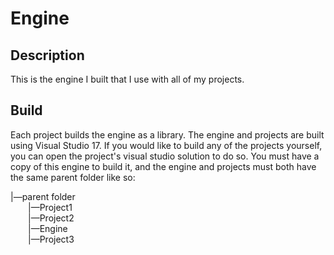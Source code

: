 # Engine
## Description
This is the engine I built that I use with all of my projects.

## Build
Each project builds the engine as a library. The engine and projects are built using Visual Studio 17. If you would like to build any of the projects yourself, you can open the project's visual studio solution to do so. You must have a copy of this engine to build it, and the engine and projects must both have the same parent folder like so:

|—parent folder  
&ensp;&ensp;&ensp;&ensp;|—Project1  
&ensp;&ensp;&ensp;&ensp;|—Project2  
&ensp;&ensp;&ensp;&ensp;|—Engine  
&ensp;&ensp;&ensp;&ensp;|—Project3
